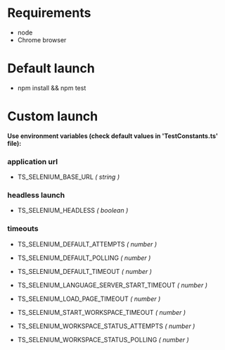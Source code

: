 # Requirements
 - node
 - Chrome browser

# Default launch
 - npm install && npm test

# Custom launch
**Use environment variables (check default values in 'TestConstants.ts' file):**
### application url  
  - TS_SELENIUM_BASE_URL *( string )*

### headless launch
  - TS_SELENIUM_HEADLESS *( boolean )*

### timeouts
  - TS_SELENIUM_DEFAULT_ATTEMPTS *( number )*
  - TS_SELENIUM_DEFAULT_POLLING *( number )*
  - TS_SELENIUM_DEFAULT_TIMEOUT *( number )*

  - TS_SELENIUM_LANGUAGE_SERVER_START_TIMEOUT *( number )*
  - TS_SELENIUM_LOAD_PAGE_TIMEOUT *( number )*
  - TS_SELENIUM_START_WORKSPACE_TIMEOUT *( number )*
  - TS_SELENIUM_WORKSPACE_STATUS_ATTEMPTS *( number )*
  - TS_SELENIUM_WORKSPACE_STATUS_POLLING *( number )*
